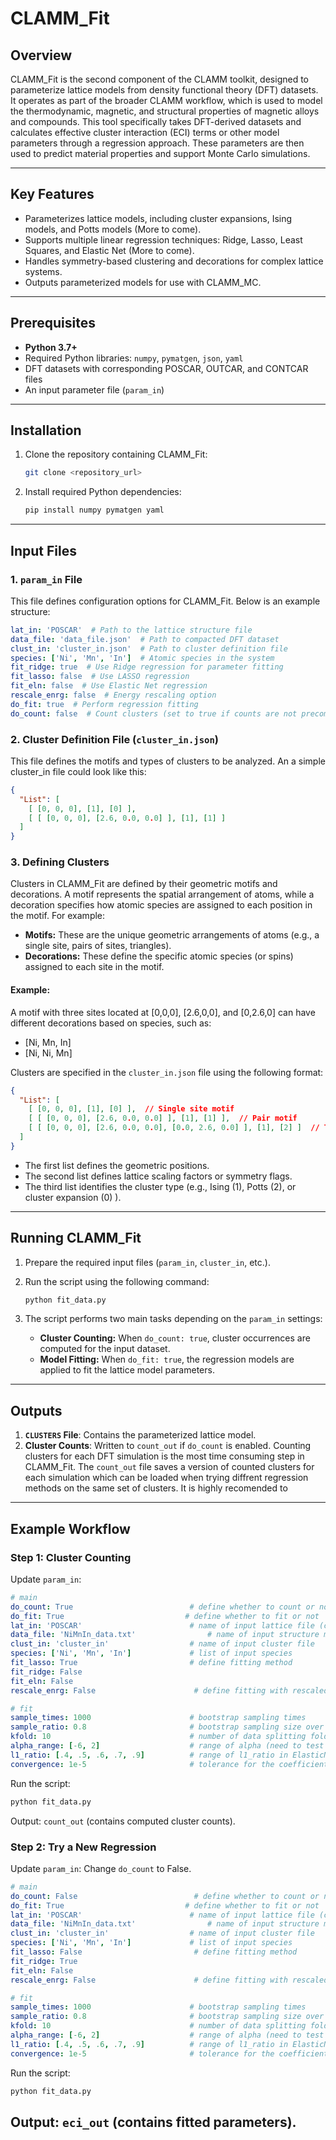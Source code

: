 # CLAMM_Fit

## Overview
CLAMM_Fit is the second component of the CLAMM toolkit, designed to parameterize lattice models from density functional theory (DFT) datasets. It operates as part of the broader CLAMM workflow, which is used to model the thermodynamic, magnetic, and structural properties of magnetic alloys and compounds. This tool specifically takes DFT-derived datasets and calculates effective cluster interaction (ECI) terms or other model parameters through a regression approach. These parameters are then used to predict material properties and support Monte Carlo simulations.

---

## Key Features
- Parameterizes lattice models, including cluster expansions, Ising models, and Potts models (More to come).
- Supports multiple linear regression techniques: Ridge, Lasso, Least Squares, and Elastic Net (More to come).
- Handles symmetry-based clustering and decorations for complex lattice systems.
- Outputs parameterized models for use with CLAMM_MC.

---

## Prerequisites
- **Python 3.7+**
- Required Python libraries: `numpy`, `pymatgen`, `json`, `yaml`
- DFT datasets with corresponding POSCAR, OUTCAR, and CONTCAR files
- An input parameter file (`param_in`)

---

## Installation
1. Clone the repository containing CLAMM_Fit:
   ```bash
   git clone <repository_url>
   ```
2. Install required Python dependencies:
   ```bash
   pip install numpy pymatgen yaml
   ```

---

## Input Files
### 1. **`param_in` File**
This file defines configuration options for CLAMM_Fit. Below is an example structure:

```yaml
lat_in: 'POSCAR'  # Path to the lattice structure file
data_file: 'data_file.json'  # Path to compacted DFT dataset
clust_in: 'cluster_in.json'  # Path to cluster definition file
species: ['Ni', 'Mn', 'In']  # Atomic species in the system
fit_ridge: true  # Use Ridge regression for parameter fitting
fit_lasso: false  # Use LASSO regression
fit_eln: false  # Use Elastic Net regression
rescale_enrg: false  # Energy rescaling option
do_fit: true  # Perform regression fitting
do_count: false  # Count clusters (set to true if counts are not precomputed)
```

### 2. **Cluster Definition File (`cluster_in.json`)**
This file defines the motifs and types of clusters to be analyzed. An a simple cluster_in file could look like this:

```json
{
  "List": [
    [ [0, 0, 0], [1], [0] ],
    [ [ [0, 0, 0], [2.6, 0.0, 0.0] ], [1], [1] ]
  ]
}
```

### 3. **Defining Clusters**
Clusters in CLAMM_Fit are defined by their geometric motifs and decorations. A motif represents the spatial arrangement of atoms, while a decoration specifies how atomic species are assigned to each position in the motif. For example:

- **Motifs:** These are the unique geometric arrangements of atoms (e.g., a single site, pairs of sites, triangles).
- **Decorations:** These define the specific atomic species (or spins) assigned to each site in the motif.

#### Example:
A motif with three sites located at [0,0,0], [2.6,0,0], and [0,2.6,0] can have different decorations based on species, such as:
- [Ni, Mn, In]
- [Ni, Ni, Mn]

Clusters are specified in the `cluster_in.json` file using the following format:

```json
{
  "List": [
    [ [0, 0, 0], [1], [0] ],  // Single site motif
    [ [ [0, 0, 0], [2.6, 0.0, 0.0] ], [1], [1] ],  // Pair motif
    [ [ [0, 0, 0], [2.6, 0.0, 0.0], [0.0, 2.6, 0.0] ], [1], [2] ]  // Triangle motif
  ]
}
```
- The first list defines the geometric positions.
- The second list defines lattice scaling factors or symmetry flags.
- The third list identifies the cluster type (e.g., Ising (1), Potts (2), or cluster expansion (0) ).

---

## Running CLAMM_Fit
1. Prepare the required input files (`param_in`, `cluster_in`, etc.).
2. Run the script using the following command:

   ```bash
   python fit_data.py
   ```

3. The script performs two main tasks depending on the `param_in` settings:
   - **Cluster Counting:** When `do_count: true`, cluster occurrences are computed for the input dataset.
   - **Model Fitting:** When `do_fit: true`, the regression models are applied to fit the lattice model parameters.

---

## Outputs
1. **`CLUSTERS` File**: Contains the parameterized lattice model.
2. **Cluster Counts**: Written to `count_out` if `do_count` is enabled. Counting clusters for each DFT simulation is the most time consuming step in CLAMM_Fit. The `count_out` file saves a version of counted clusters for each simulation which can be loaded when trying diffrent regression methods on the same set of clusters. It is highly recomended to 

---

## Example Workflow
### Step 1: Cluster Counting
Update `param_in`:
```yaml
# main
do_count: True                          # define whether to count or not
do_fit: True                           # define whether to fit or not
lat_in: 'POSCAR'                        # name of input lattice file (can be any pymatgen readable format)
data_file: 'NiMnIn_data.txt'                # name of input structure metadata
clust_in: 'cluster_in'                  # name of input cluster file
species: ['Ni', 'Mn', 'In']             # list of input species
fit_lasso: True                         # define fitting method
fit_ridge: False
fit_eln: False
rescale_enrg: False                      # define fitting with rescaled energy or raw energy

# fit
sample_times: 1000                      # bootstrap sampling times
sample_ratio: 0.8                       # bootstrap sampling size over input data size
kfold: 10                               # number of data splitting folds
alpha_range: [-6, 2]                    # range of alpha (need to test carefully)
l1_ratio: [.4, .5, .6, .7, .9]          # range of l1_ratio in ElasticNet (need to test)
convergence: 1e-5                       # tolerance for the coefficient optimization in Lasso/ElasticNet
```
Run the script:
```bash
python fit_data.py
```
Output: `count_out` (contains computed cluster counts).

### Step 2: Try a New Regression
Update `param_in`:
Change `do_count` to False.
```yaml
# main
do_count: False                          # define whether to count or not
do_fit: True                           # define whether to fit or not
lat_in: 'POSCAR'                        # name of input lattice file (can be any pymatgen readable format)
data_file: 'NiMnIn_data.txt'                # name of input structure metadata
clust_in: 'cluster_in'                  # name of input cluster file
species: ['Ni', 'Mn', 'In']             # list of input species
fit_lasso: False                         # define fitting method
fit_ridge: True
fit_eln: False
rescale_enrg: False                      # define fitting with rescaled energy or raw energy

# fit
sample_times: 1000                      # bootstrap sampling times
sample_ratio: 0.8                       # bootstrap sampling size over input data size
kfold: 10                               # number of data splitting folds
alpha_range: [-6, 2]                    # range of alpha (need to test carefully)
l1_ratio: [.4, .5, .6, .7, .9]          # range of l1_ratio in ElasticNet (need to test)
convergence: 1e-5                       # tolerance for the coefficient optimization in Lasso/ElasticNet
```
Run the script:
```bash
python fit_data.py
```
Output: `eci_out` (contains fitted parameters).
---

